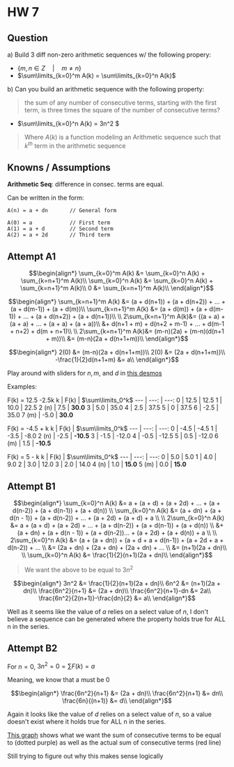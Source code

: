 # HW 7

## Question

a) Build 3 diff non-zero arithmetic sequences w/ the following propery:
- $\{m, n \in Z \quad | \quad m\neq n\}$
- $\sum\limits_{k=0}^m A(k) = \sum\limits_{k=0}^n A(k)$

b) Can you build an arithmetic sequence with the following property:
> the sum of any number of consecutive terms, starting with the first term, is three times the square of the number of consecutive terms?

- $\sum\limits_{k=0}^n A(k) = 3n^2 $

> Where $A(k)$ is a function modeling an Arithmetic sequence such that $k^{th}$ term in the arithmetic sequence

## Knowns / Assumptions

**Arithmetic Seq**: difference in consec. terms are equal.

Can be written in the form:

```
A(n) = a + dn       // General form

A(0) = a            // First term
A(1) = a + d        // Second term
A(2) = a + 2d       // Third term
```

## Attempt A1

```math
\begin{align*}
\sum_{k=0}^m A(k)   &= \sum_{k=0}^n A(k) + \sum_{k=n+1}^m A(k)\\
\sum_{k=0}^n A(k)   &= \sum_{k=0}^n A(k) + \sum_{k=n+1}^m A(k)\\
0                   &= \sum_{k=n+1}^m A(k)\\
\end{align*}
```

```math
\begin{align*}
\sum_{k=n+1}^m A(k) &= (a + d(n+1)) + (a + d(n+2)) + ... + (a + d(m-1)) + (a + d(m))\\
\sum_{k=n+1}^m A(k) &= (a + d(m)) + (a + d(m-1)) + ... + (a + d(n+2)) + (a + d(n+1))\\
\\
2\sum_{k=n+1}^m A(k)&= ((a + a) + (a + a) + ... + (a + a) + (a + a))\\
                    &+  d(n+1 + m) + d(n+2 + m-1) + ... + d(m-1 + n+2) + d(m + n+1)\\
\\
2\sum_{k=n+1}^m A(k)&= (m-n)(2a) + (m-n)(d(n+1 + m))\\
                    &= (m-n)(2a + d(n+1+m))\\
\end{align*}
```

```math
\begin{align*}
2(0)                    &= (m-n)(2a + d(n+1+m))\\
2(0)                    &= (2a + d(n+1+m))\\
-\frac{1}{2}d(n+1+m)    &= a\\
\end{align*}
```

Play around with sliders for $n, m,$ and $d$ in [this desmos][desmos]

Examples: 

F(k) = 12.5 -2.5k
k       | F(k)  | $\sum\limits_0^k$
---     | ---:  | ---:
 0      | 12.5  | 12.5
 1      | 10.0  | 22.5
 2 (n)  |  7.5  | **30.0**
 3      |  5.0  | 35.0
 4      |  2.5  | 37.5
 5      |  0    | 37.5
 6      | -2.5  | 35.0
 7 (m)  | -5.0  | **30.0**

F(k) = -4.5 + k
k       | F(k)  | $\sum\limits_0^k$
---     | ---:  | ---:
 0      | -4.5  | -4.5
 1      | -3.5  | -8.0
 2 (n)  | -2.5  | **-10.5**
 3      | -1.5  | -12.0
 4      | -0.5  | -12.5
 5      |  0.5  | -12.0
 6 (m)  |  1.5  | **-10.5**

F(k) = 5 - k
k       | F(k)  | $\sum\limits_0^k$
---     | ---:  | ---:
 0      |  5.0  |  5.0
 1      |  4.0  |  9.0
 2      |  3.0  | 12.0 
 3      |  2.0  | 14.0
 4 (n)  |  1.0  | **15.0**
 5 (m)  |  0.0  | **15.0**

## Attempt B1

```math
\begin{align*}
\sum_{k=0}^n A(k)   &= a + (a + d) + (a + 2d) + ... + (a + d(n-2)) + (a + d(n-1)) + (a + d(n)) \\
\sum_{k=0}^n A(k)   &= (a + dn) + (a + d(n - 1)) + (a + d(n-2)) + ... + (a + 2d) + (a + d) + a \\
\\
2\sum_{k=0}^n A(k)  &= a + (a + d) + (a + 2d) + ... + (a + d(n-2)) +  (a + d(n-1)) + (a + d(n)) \\
                    &+ (a + dn) + (a + d(n - 1)) + (a + d(n-2))... + (a + 2d) + (a + d(n)) + a \\
\\
2\sum_{k=0}^n A(k)  &= (a + (a + dn)) + (a + d + a + d(n-1)) + (a + 2d + a + d(n-2)) + ... \\
                    &= (2a + dn) + (2a + dn) + (2a + dn) + ... \\
                    &= (n+1)(2a + dn)\\
\\
\sum_{k=0}^n A(k)   &= \frac{1}{2}(n+1)(2a + dn)\\
\end{align*}
```

> We want the above to be equal to $3n^2$

```math
\begin{align*}
3n^2                                &= \frac{1}{2}(n+1)(2a + dn)\\
6n^2                                &= (n+1)(2a + dn)\\
\frac{6n^2}{n+1}                    &= (2a + dn)\\
\frac{6n^2}{n+1}-dn                 &= 2a\\
\frac{6n^2}{2(n+1)}-\frac{dn}{2}    &= a\\
\end{align*}
```

Well as it seems like the value of $a$ relies on a select value of $n$, I don't believe a sequence can be generated where the property holds true for ALL n in the series.

## Attempt B2

For $n=0$, $3n^2 = 0 = \sum F(k) = a$

Meaning, we know that a must be 0

```math
\begin{align*}
\frac{6n^2}{n+1}                    &= (2a + dn)\\
\frac{6n^2}{n+1}                    &= dn\\
\frac{6n}{(n+1)}                 &= d\\
\end{align*}
```

Again it looks like the value of $d$ relies on a select value of $n$, so a value doesn't exist where it holds true for ALL n in the series.

[This graph](desmos2) shows what we want the sum of consecutive terms to be equal to (dotted purple) as well as the actual sum of consecutive terms (red line)

Still trying to figure out why this makes sense logically

[desmos]:https://www.desmos.com/calculator/21v1tsybfu
[desmos2]:https://www.desmos.com/calculator/pjz89yn2ka